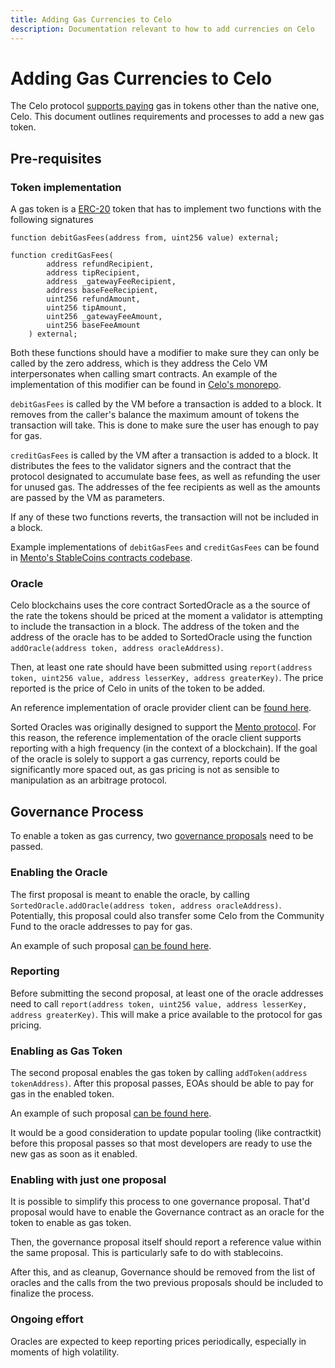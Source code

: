```yaml
---
title: Adding Gas Currencies to Celo
description: Documentation relevant to how to add currencies on Celo
---
```



# Adding Gas Currencies to Celo

The Celo protocol [supports paying](/protocol/transaction/erc20-transaction-fees) gas in tokens other than the native one, Celo. This document outlines requirements and processes to add a new gas token.


## Pre-requisites

### Token implementation

A gas token is a [ERC-20](https://ethereum.org/en/developers/docs/standards/tokens/erc-20/) token that has to implement two functions with the following signatures


```
function debitGasFees(address from, uint256 value) external;

function creditGasFees(
        address refundRecipient,
        address tipRecipient,
        address _gatewayFeeRecipient,
        address baseFeeRecipient,
        uint256 refundAmount,
        uint256 tipAmount,
        uint256 _gatewayFeeAmount,
        uint256 baseFeeAmount
    ) external;
```

Both these functions should have a modifier to make sure they can only be called by the zero address, which is they address the Celo VM interpersonates when calling smart contracts. An example of the implementation of this modifier can be found in [Celo's monorepo](https://github.com/celo-org/celo-monorepo/blob/fff103a6b5bbdcfe1e8231c2eef20524a748ed07/packages/protocol/contracts/common/CalledByVm.sol#L3).

`debitGasFees` is called by the VM before a transaction is added to a block. It removes from the caller's balance the maximum amount of tokens the transaction will take. This is done to make sure the user has enough to pay for gas.

`creditGasFees` is called by the VM after a transaction is added to a block. It distributes the fees to the validator signers and the contract that the protocol designated to accumulate base fees, as well as refunding the user for unused gas. The addresses of the fee recipients as well as the amounts are passed by the VM as parameters.

If any of these two functions reverts, the transaction will not be included in a block.

Example implementations of `debitGasFees` and `creditGasFees` can be found in [Mento's StableCoins contracts codebase](https://github.com/mento-protocol/mento-core/blob/develop/contracts/tokens/StableTokenV2.sol#L264).


### Oracle

Celo blockchains uses the core contract SortedOracle as a the source of the rate the tokens should be priced at the moment a validator is attempting to include the transaction in a block. The address of the token and the address of the oracle has to be added to SortedOracle using the function `addOracle(address token, address oracleAddress)`. 

Then, at least one rate should have been submitted using `report(address token, uint256 value, address lesserKey, address greaterKey)`. The price reported is the price of Celo in units of the token to be added.

An reference implementation of oracle provider client can be [found here](https://github.com/celo-org/celo-oracle).

Sorted Oracles was originally designed to support the [Mento protocol](https://www.mento.org/). For this reason, the reference implementation of the oracle client supports reporting with a high frequency (in the context of a blockchain). If the goal of the oracle is solely to support a gas currency, reports could be significantly more spaced out, as gas pricing is not as sensible to manipulation as an arbitrage protocol.


## Governance Process

To enable a token as gas currency, two [governance proposals](/protocol/governance) need to be passed.

### Enabling the Oracle

The first proposal is meant to enable the oracle, by calling `SortedOracle.addOracle(address token, address oracleAddress)`. Potentially, this proposal could also transfer some Celo from the Community Fund to the oracle addresses to pay for gas.

An example of such proposal [can be found here](https://github.com/celo-org/governance/blob/main/CGPs/cgp-0085.md).

### Reporting

Before submitting the second proposal, at least one of the oracle addresses need to call `report(address token, uint256 value, address lesserKey, address greaterKey)`. This will make a price available to the protocol for gas pricing.

### Enabling as Gas Token

The second proposal enables the gas token by calling `addToken(address tokenAddress)`. After this proposal passes, EOAs should be able to pay for gas in the enabled token.

An example of such proposal [can be found here](https://github.com/sirpy/governance/blob/1cee2314b357246385819e7e0713a272a55b0ec3/CGPs/cgp-0089.md).

It would be a good consideration to update popular tooling (like contractkit) before this proposal passes so that most developers are ready to use the new gas as soon as it enabled.


### Enabling with just one proposal

It is possible to simplify this process to one governance proposal. That'd proposal would have to enable the Governance contract as an oracle for the token to enable as gas token.

Then, the governance proposal itself should report a reference value within the same proposal. This is particularly safe to do with stablecoins.

After this, and as cleanup, Governance should be removed from the list of oracles and the calls from the two previous proposals should be included to finalize the process.

### Ongoing effort

Oracles are expected to keep reporting prices periodically, especially in moments of high volatility.
